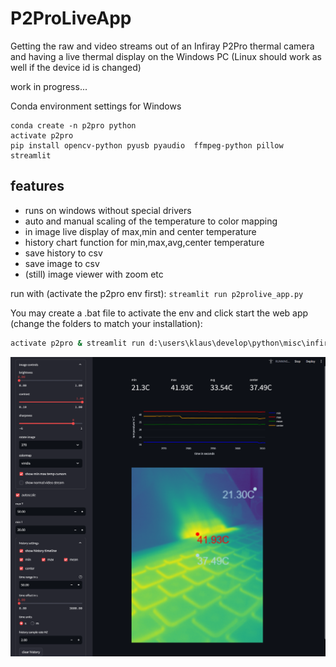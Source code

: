# P2ProLiveApp

Getting the raw and video streams out of an Infiray P2Pro thermal camera and having a live thermal display on the Windows PC (Linux should work as well if the device id is changed)

work in progress...


Conda environment settings for Windows
```
conda create -n p2pro python
activate p2pro
pip install opencv-python pyusb pyaudio  ffmpeg-python pillow streamlit
```

## features
- runs on windows without special drivers
- auto and manual scaling of the temperature to color mapping
- in image live display of max,min and center temperature
- history chart function for min,max,avg,center temperature 
- save history to csv
- save image to csv
- (still) image viewer with zoom etc

run with (activate the p2pro env first):
`streamlit run p2prolive_app.py`

You may create a .bat file to activate the env and click start the web app (change the folders to match your installation):
```bat
activate p2pro & streamlit run d:\users\klaus\develop\python\misc\infiray\p2pro-live\p2prolive_app.py 
```


![](/media/screenshot.png)